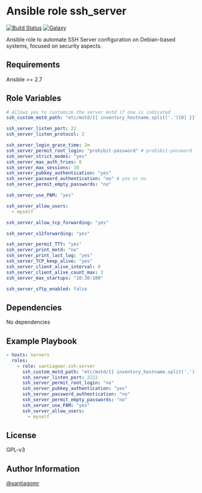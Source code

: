 Ansible role ssh_server 
=========
[![Build Status](https://travis-ci.org/santiagomr/ansible-role-ssh-server.svg?branch=master)](https://travis-ci.org/santiagomr/ansible-role-ssh-server)
[![Galaxy](https://img.shields.io/badge/galaxy-santiagomr.ssh_server-blue.svg)](https://galaxy.ansible.com/santiagomr/ssh_server)

Ansible role to automate SSH Server configuration on Debian-based systems, focused on security aspects.

Requirements
------------

Ansible >= 2.7

Role Variables
--------------

```yaml
# Allows you to customize the server motd if one is indicated
ssh_custom_motd_path: "etc/motd/{{ inventory_hostname.split('.')[0] }}"

ssh_server_listen_port: 22
ssh_server_listen_protocol: 2

ssh_server_login_grace_time: 2m
ssh_server_permit_root_login: "prohibit-password" # prohibit-password - yes - no
ssh_server_strict_modes: "yes"
ssh_server_max_auth_tries: 6
ssh_server_max_sessions: 10
ssh_server_pubkey_authentication: "yes"
ssh_server_password_authentication: "no" # yes or no
ssh_server_permit_empty_passwords: "no"

ssh_server_use_PAM: "yes"

ssh_server_allow_users:
  - myself

ssh_server_allow_tcp_forwarding: "yes"

ssh_server_x11forwarding: "yes"

ssh_server_permit_TTY: "yes"
ssh_server_print_motd: "no"
ssh_server_print_last_log: "yes"
ssh_server_TCP_keep_alive: "yes"
ssh_server_client_alive_interval: 0
ssh_server_client_alive_count_max: 3
ssh_server_max_startups: "10:30:100"

ssh_server_sftp_enabled: false
```

Dependencies
------------

No dependencies

Example Playbook
----------------

```yaml
- hosts: servers
  roles:
    - role: santiagomr.ssh-server
      ssh_custom_motd_path: "etc/motd/{{ inventory_hostname.split('.')[0] }}"
      ssh_server_listen_port: 2222
      ssh_server_permit_root_login: "no"
      ssh_server_pubkey_authentication: "yes"
      ssh_server_password_authentication: "no"
      ssh_server_permit_empty_passwords: "no"
      ssh_server_use_PAM: "yes"
      ssh_server_allow_users:
        - myself
```


License
-------

GPL-v3

Author Information
------------------

[@santiagomr](https://github.com/santiagomr)
